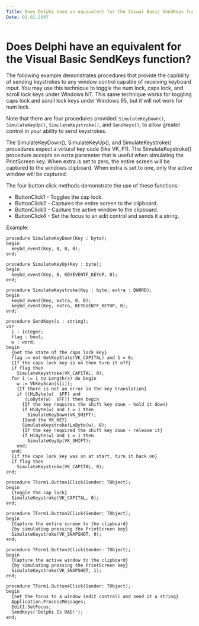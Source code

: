 ```yaml
---
Title: Does Delphi have an equivalent for the Visual Basic SendKeys function?
Date: 01.01.2007
---
```



Does Delphi have an equivalent for the Visual Basic SendKeys function?
======================================================================

The following example demonstrates procedures that provide the
capibility of sending keystrokes to any window control capable of
receiving keyboard input. You may use this technique to toggle the num
lock, caps lock, and scroll lock keys under Windows NT. This same
technique works for toggling caps lock and scroll lock keys under
Windows 95, but it will not work for num lock.

Note that there are four procedures provided: `SimulateKeyDown()`,
`SimulateKeyUp()`, `SimulateKeystroke()`, and `SendKeys()`, to allow greater
control in your ability to send keystrokes.

The SimulateKeyDown(), SimulateKeyUp(), and SimulateKeystroke()
procedures expect a virtural key code (like VK\_F1). The
SimulateKeystroke() procedure accepts an extra parameter that is useful
when simulating the PrintScreen key. When extra is set to zero, the
entire screen will be captured to the windows clipboard. When extra is
set to one, only the active window will be captured.

The four button click methods demonstrate the use of these functions:

- ButtonClick1 - Toggles the cap lock.
- ButtonClick2 - Captures the entire screen to the clipboard.
- ButtonClick3 - Capture the active window to the clipboard.
- ButtonClick4 - Set the focus to an edit control and sends it a string.

Example:

    procedure SimulateKeyDown(Key : byte);
    begin
      keybd_event(Key, 0, 0, 0);
    end;
     
    procedure SimulateKeyUp(Key : byte);
    begin
      keybd_event(Key, 0, KEYEVENTF_KEYUP, 0);
    end;
     
    procedure SimulateKeystroke(Key : byte; extra : DWORD);
    begin
      keybd_event(Key, extra, 0, 0);
      keybd_event(Key, extra, KEYEVENTF_KEYUP, 0);
    end;
     
    procedure SendKeys(s : string);
    var
      i : integer;
      flag : bool;
      w : word;
    begin
      {Get the state of the caps lock key}
      flag := not GetKeyState(VK_CAPITAL) and 1 = 0;
      {If the caps lock key is on then turn it off}
      if flag then
        SimulateKeystroke(VK_CAPITAL, 0);
      for i := 1 to Length(s) do begin
        w := VkKeyScan(s[i]);
        {If there is not an error in the key translation}
        if ((HiByte(w)  $FF) and
           (LoByte(w)  $FF)) then begin
          {If the key requires the shift key down - hold it down}
          if HiByte(w) and 1 = 1 then
            SimulateKeyDown(VK_SHIFT);
          {Send the VK_KEY}
          SimulateKeystroke(LoByte(w), 0);
          {If the key required the shift key down - release it}
          if HiByte(w) and 1 = 1 then
            SimulateKeyUp(VK_SHIFT);
        end;
      end;
      {if the caps lock key was on at start, turn it back on}
      if flag then
        SimulateKeystroke(VK_CAPITAL, 0);
    end;
     
    procedure TForm1.Button1Click(Sender: TObject);
    begin
      {Toggle the cap lock}
      SimulateKeystroke(VK_CAPITAL, 0);
    end;
     
    procedure TForm1.Button2Click(Sender: TObject);
    begin
      {Capture the entire screen to the clipboard}
      {by simulating pressing the PrintScreen key}
      SimulateKeystroke(VK_SNAPSHOT, 0);
    end;
     
    procedure TForm1.Button3Click(Sender: TObject);
    begin
      {Capture the active window to the clipboard}
      {by simulating pressing the PrintScreen key}
      SimulateKeystroke(VK_SNAPSHOT, 1);
    end;
     
    procedure TForm1.Button4Click(Sender: TObject);
    begin
      {Set the focus to a window (edit control) and send it a string}
      Application.ProcessMessages;
      Edit1.SetFocus;
      SendKeys('Delphi Is RAD!');
    end;
